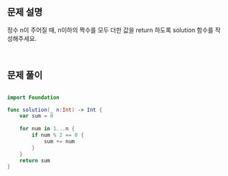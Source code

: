 
## 문제 설명
정수 n이 주어질 때, n이하의 짝수를 모두 더한 값을 return 하도록 solution 함수를 작성해주세요.

<br>

## 문제 풀이

```swift

import Foundation

func solution(_ n:Int) -> Int {
    var sum = 0
    
    for num in 1...n {
        if num % 2 == 0 {
            sum += num
        }  
    }
    return sum
}

    
    



```

